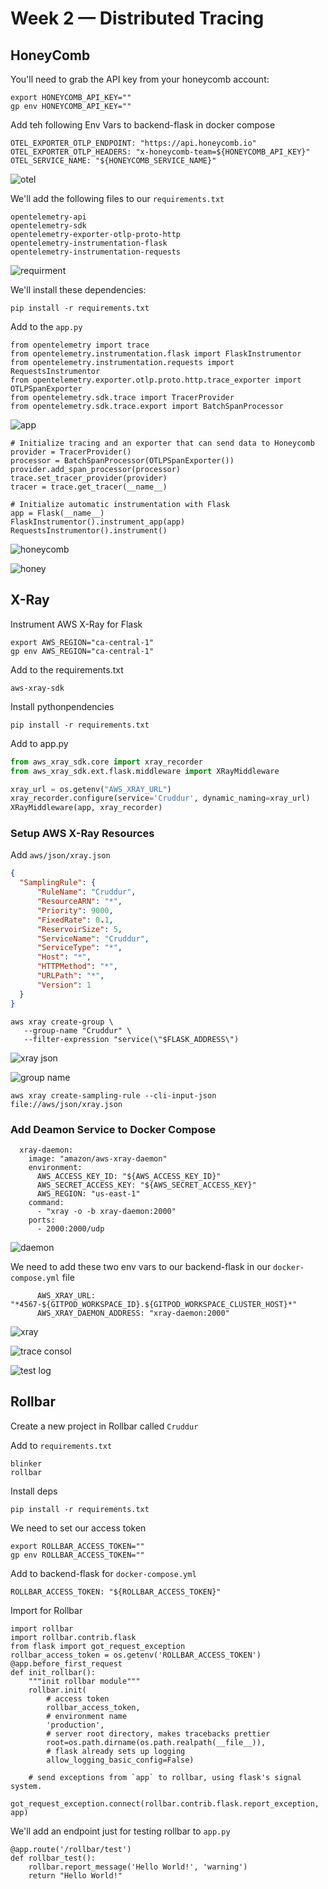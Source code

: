 # Week 2 — Distributed Tracing

## HoneyComb
You'll need to grab the API key from your honeycomb account:
```
export HONEYCOMB_API_KEY=""
gp env HONEYCOMB_API_KEY=""
```

Add teh following Env Vars to backend-flask in docker compose
```
OTEL_EXPORTER_OTLP_ENDPOINT: "https://api.honeycomb.io"
OTEL_EXPORTER_OTLP_HEADERS: "x-honeycomb-team=${HONEYCOMB_API_KEY}"
OTEL_SERVICE_NAME: "${HONEYCOMB_SERVICE_NAME}"
```
![otel](assets/addotl.PNG)

We'll add the following files to our ``requirements.txt``
```
opentelemetry-api 
opentelemetry-sdk 
opentelemetry-exporter-otlp-proto-http 
opentelemetry-instrumentation-flask 
opentelemetry-instrumentation-requests
```
![requirment](assets/requirment.PNG)


We'll install these dependencies:
```
pip install -r requirements.txt
```
Add to the ``app.py``
```
from opentelemetry import trace
from opentelemetry.instrumentation.flask import FlaskInstrumentor
from opentelemetry.instrumentation.requests import RequestsInstrumentor
from opentelemetry.exporter.otlp.proto.http.trace_exporter import OTLPSpanExporter
from opentelemetry.sdk.trace import TracerProvider
from opentelemetry.sdk.trace.export import BatchSpanProcessor
```
![app](assets/addapp.PNG)

```
# Initialize tracing and an exporter that can send data to Honeycomb
provider = TracerProvider()
processor = BatchSpanProcessor(OTLPSpanExporter())
provider.add_span_processor(processor)
trace.set_tracer_provider(provider)
tracer = trace.get_tracer(__name__)
```
```
# Initialize automatic instrumentation with Flask
app = Flask(__name__)
FlaskInstrumentor().instrument_app(app)
RequestsInstrumentor().instrument()
```

![honeycomb](assets/honeyc.PNG)

![honey](assets/honey2.PNG)

## X-Ray
Instrument AWS X-Ray for Flask
```
export AWS_REGION="ca-central-1"
gp env AWS_REGION="ca-central-1"
```
Add to the requirements.txt
```
aws-xray-sdk
```
Install pythonpendencies
```
pip install -r requirements.txt
```
Add to app.py
```py
from aws_xray_sdk.core import xray_recorder
from aws_xray_sdk.ext.flask.middleware import XRayMiddleware

xray_url = os.getenv("AWS_XRAY_URL")
xray_recorder.configure(service='Cruddur', dynamic_naming=xray_url)
XRayMiddleware(app, xray_recorder)
```
### Setup AWS X-Ray Resources
Add ``aws/json/xray.json``
```json
{
  "SamplingRule": {
      "RuleName": "Cruddur",
      "ResourceARN": "*",
      "Priority": 9000,
      "FixedRate": 0.1,
      "ReservoirSize": 5,
      "ServiceName": "Cruddur",
      "ServiceType": "*",
      "Host": "*",
      "HTTPMethod": "*",
      "URLPath": "*",
      "Version": 1
  }
}
```

```
aws xray create-group \
   --group-name "Cruddur" \
   --filter-expression "service(\"$FLASK_ADDRESS\")
```
![xray json](assets/addxrayjson.PNG)

![group name](assets/groupname.PNG)
```
aws xray create-sampling-rule --cli-input-json file://aws/json/xray.json
```
### Add Deamon Service to Docker Compose
```
  xray-daemon:
    image: "amazon/aws-xray-daemon"
    environment:
      AWS_ACCESS_KEY_ID: "${AWS_ACCESS_KEY_ID}"
      AWS_SECRET_ACCESS_KEY: "${AWS_SECRET_ACCESS_KEY}"
      AWS_REGION: "us-east-1"
    command:
      - "xray -o -b xray-daemon:2000"
    ports:
      - 2000:2000/udp
```
![daemon](assets/daemon.PNG)

We need to add these two env vars to our backend-flask in our ``docker-compose.yml`` file
```
      AWS_XRAY_URL: "*4567-${GITPOD_WORKSPACE_ID}.${GITPOD_WORKSPACE_CLUSTER_HOST}*"
      AWS_XRAY_DAEMON_ADDRESS: "xray-daemon:2000"
```

![xray](assets/xrayaws.PNG)

![trace consol](assets/traceconsol.PNG)

![test log](assets/testlog.PNG)

## Rollbar

Create a new project in Rollbar called ``Cruddur``

Add to ``requirements.txt``
```
blinker
rollbar
```
Install deps
```
pip install -r requirements.txt
```
We need to set our access token
```
export ROLLBAR_ACCESS_TOKEN=""
gp env ROLLBAR_ACCESS_TOKEN=""
```
Add to backend-flask for ``docker-compose.yml``
```
ROLLBAR_ACCESS_TOKEN: "${ROLLBAR_ACCESS_TOKEN}"
```
Import for Rollbar
```
import rollbar
import rollbar.contrib.flask
from flask import got_request_exception
rollbar_access_token = os.getenv('ROLLBAR_ACCESS_TOKEN')
@app.before_first_request
def init_rollbar():
    """init rollbar module"""
    rollbar.init(
        # access token
        rollbar_access_token,
        # environment name
        'production',
        # server root directory, makes tracebacks prettier
        root=os.path.dirname(os.path.realpath(__file__)),
        # flask already sets up logging
        allow_logging_basic_config=False)

    # send exceptions from `app` to rollbar, using flask's signal system.
    got_request_exception.connect(rollbar.contrib.flask.report_exception, app)
```
We'll add an endpoint just for testing rollbar to ``app.py``
```
@app.route('/rollbar/test')
def rollbar_test():
    rollbar.report_message('Hello World!', 'warning')
    return "Hello World!"
```
